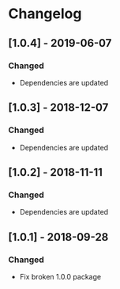 # Changelog

## [1.0.4] - 2019-06-07
### Changed
- Dependencies are updated

## [1.0.3] - 2018-12-07
### Changed
- Dependencies are updated

## [1.0.2] - 2018-11-11
### Changed
- Dependencies are updated

## [1.0.1] - 2018-09-28
### Changed
- Fix broken 1.0.0 package
